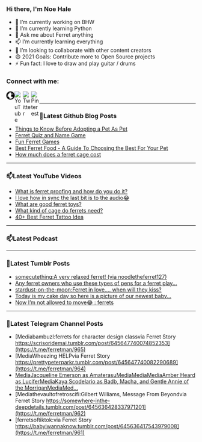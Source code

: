 ### Hi there, I'm Noe Hale

- 🔭 I’m currently working on BHW
- 🌱 I’m currently learning Python
- 💬 Ask me about Ferret anything
- 📫 I’m currently learning everything
- 🔭 I’m looking to collaborate with other content creators
- 😄 2021 Goals: Contribute more to Open Source projects
- ⚡ Fun fact: I love to draw and play guitar / drums

### Connect with me:

[<img align="left" alt="ferretvoice.com" width="22px" src="https://raw.githubusercontent.com/iconic/open-iconic/master/svg/globe.svg" />](https://ferretvoice.com)
[<img align="left" alt="YouTube" width="22px" src="https://cdn.jsdelivr.net/npm/simple-icons@v3/icons/youtube.svg" />](https://www.youtube.com/channel/UCk665XTfaMLVwFVWUmgnDiw)
[<img align="left" alt="Twitter" width="22px" src="https://cdn.jsdelivr.net/npm/simple-icons@v3/icons/twitter.svg" />](https://twitter.com/voiceferret)
[<img align="left" alt="Pinterest" width="22px" src="https://cdn.jsdelivr.net/npm/simple-icons@v3/icons/pinterest.svg" />](https://www.pinterest.com/voiceferret/)

<br />

---
### 🔭Latest Github Blog Posts
<!-- GITHUB:START -->
- [Things to Know Before Adopting a Pet As Pet](http://noehale.github.io/things-to-know-before-adopting-a-pet-as-pet/)
- [Ferret Quiz and Name Game](http://noehale.github.io/ferret-quiz/)
- [Fun Ferret Games](http://noehale.github.io/fun-ferret-games/)
- [Best Ferret Food - A Guide To Choosing the Best For Your Pet](http://noehale.github.io/best-ferret-food/)
- [How much does a ferret cage cost](http://noehale.github.io/how-much-does-a-ferret-cage-cost/)
<!-- GITHUB:END -->
---
### 📫Latest YouTube Videos

<!-- YOUTUBE:START -->
- [What is ferret proofing and how do you do it?](https://www.youtube.com/watch?v=81Syh_DJBQQ)
- [I love how in sync the last bit is to the audio😂](https://www.youtube.com/watch?v=WHBeGHwSlGY)
- [What are good ferret toys?](https://www.youtube.com/watch?v=tPxRilBzc0s)
- [What kind of cage do ferrets need?](https://www.youtube.com/watch?v=xzz6hC3sR5A)
- [40+ Best Ferret Tattoo Idea](https://www.youtube.com/watch?v=KIKqduR6Xcs)
<!-- YOUTUBE:END -->

---
### 📫Latest Podcast

<!-- PODCAST:START -->
<!-- PODCAST:END -->
---
### 📝Latest Tumblr Posts

<!-- TUMBLR:START -->
- [somecutething:A very relaxed ferret! (via noodletheferret127)](https://come-forth-into-the-light.tumblr.com/post/645628893237329920)
- [Any ferret owners who use these types of pens for a ferret play...](https://come-forth-into-the-light.tumblr.com/post/645583612829401088)
- [stardust-on-the-moon:Ferret in love&hellip;. when will they kiss?](https://come-forth-into-the-light.tumblr.com/post/645560908022710272)
- [Today is my cake day so here is a picture of our newest baby...](https://come-forth-into-the-light.tumblr.com/post/645538257976934400)
- [Now I’m not allowed to move😂 : ferrets](https://come-forth-into-the-light.tumblr.com/post/645492997313724416)
<!-- TUMBLR:END -->
---
### 📝Latest Telegram Channel Posts

<!-- TELEGRAM:START -->
- [Mediabambuzl:ferrets for character design classvia Ferret Story https://scrisoridemai.tumblr.com/post/645647740074852353](https://t.me/ferretman/965)
- [MediaWheezing HELPvia Ferret Story https://prettypeterparkr.tumblr.com/post/645647740082290689](https://t.me/ferretman/964)
- [MediaJacqueline Emerson as AmaterasuMediaMediaMediaAmber Heard as LuciferMediaKaya Scodelario as Badb, Macha, and Gentle Annie of the MorriganMediaMed...](https://t.me/ferretman/963)
- [Mediathevaultofretroscifi:Gilbert Williams, Message From Beyondvia Ferret Story https://somewhere-inthe-deepdetails.tumblr.com/post/645636428337971201](https://t.me/ferretman/962)
- [ferretsoftiktok:via Ferret Story https://babyiwannaknow.tumblr.com/post/645636417543979008](https://t.me/ferretman/961)
<!-- TELEGRAM:END -->

